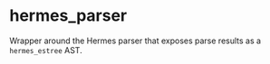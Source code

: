 # hermes_parser

Wrapper around the Hermes parser that exposes parse results as a `hermes_estree` AST.
